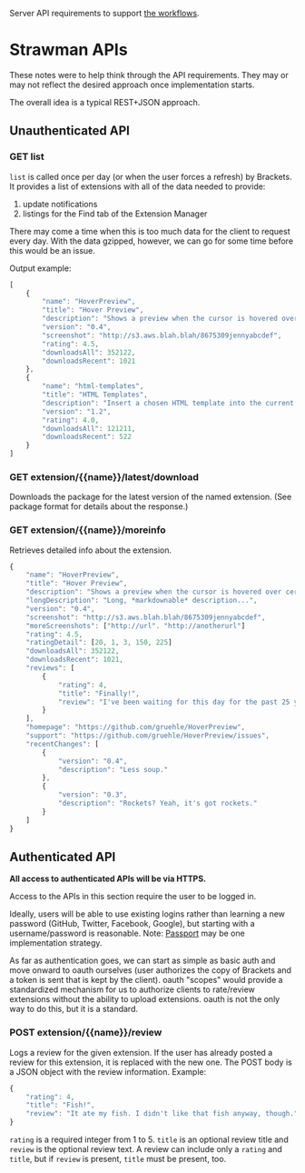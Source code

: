 Server API requirements to support [the workflows](https://github.com/adobe/brackets/wiki/Extension-Manager-Workflows).


# Strawman APIs #

These notes were to help think through the API requirements. They may or may not reflect the desired approach once implementation starts.

The overall idea is a typical REST+JSON approach.

## Unauthenticated API ##

### GET list ###

`list` is called once per day (or when the user forces a refresh) by Brackets. It provides a list of extensions with all of the data needed to provide:

1. update notifications
2. listings for the Find tab of the Extension Manager

There may come a time when this is too much data for the client to request every day. With the data gzipped, however, we can go for some time before this would be an issue.

Output example:

```javascript
[
    {
        "name": "HoverPreview",
        "title": "Hover Preview",
        "description": "Shows a preview when the cursor is hovered over certain items",
        "version": "0.4",
        "screenshot": "http://s3.aws.blah.blah/8675309jennyabcdef",
        "rating": 4.5,
        "downloadsAll": 352122,
        "downloadsRecent": 1021
    },
    {
        "name": "html-templates",
        "title": "HTML Templates",
        "description": "Insert a chosen HTML template into the current file",
        "version": "1.2",
        "rating": 4.0,
        "downloadsAll": 121211,
        "downloadsRecent": 522
    }
]
```

### GET extension/{{name}}/latest/download ###

Downloads the package for the latest version of the named extension. (See package format for details about the response.)

### GET extension/{{name}}/moreinfo ###

Retrieves detailed info about the extension.

```javascript
{
    "name": "HoverPreview",
    "title": "Hover Preview",
    "description": "Shows a preview when the cursor is hovered over certain items",
    "longDescription": "Long, *markdownable* description...",
    "version": "0.4",
    "screenshot": "http://s3.aws.blah.blah/8675309jennyabcdef",
    "moreScreenshots": ["http://url". "http://anotherurl"]
    "rating": 4.5,
    "ratingDetail": [20, 1, 3, 150, 225]
    "downloadsAll": 352122,
    "downloadsRecent": 1021,
    "reviews": [
        {
            "rating": 4,
            "title": "Finally!",
            "review": "I've been waiting for this day for the past 25 years."
        }
    ],
    "homepage": "https://github.com/gruehle/HoverPreview",
    "support": "https://github.com/gruehle/HoverPreview/issues",
    "recentChanges": [
        {
            "version": "0.4",
            "description": "Less soup."
        },
        {
            "version": "0.3",
            "description": "Rockets? Yeah, it's got rockets."
        }
    ]
}
```

## Authenticated API ##

**All access to authenticated APIs will be via HTTPS.**

Access to the APIs in this section require the user to be logged in.

Ideally, users will be able to use existing logins rather than learning a new password (GitHub, Twitter, Facebook, Google), but starting with a username/password is reasonable. Note: [Passport](http://passportjs.org/guide/) may be one implementation strategy.

As far as authentication goes, we can start as simple as basic auth and move onward to oauth ourselves (user authorizes the copy of Brackets and a token is sent that is kept by the client). oauth "scopes" would provide a standardized mechanism for us to authorize clients to rate/review extensions without the ability to upload extensions. oauth is not the only way to do this, but it is a standard.

### POST extension/{{name}}/review ###

Logs a review for the given extension. If the user has already posted a review for this extension, it is replaced with the new one. The POST body is a JSON object with the review information. Example:

```javascript
{
    "rating": 4,
    "title": "Fish!",
    "review": "It ate my fish. I didn't like that fish anyway, though."
}
```

`rating` is a required integer from 1 to 5. `title` is an optional review title and `review` is the optional review text. A review can include only a `rating` and `title`, but if `review` is present, `title` must be present, too.

